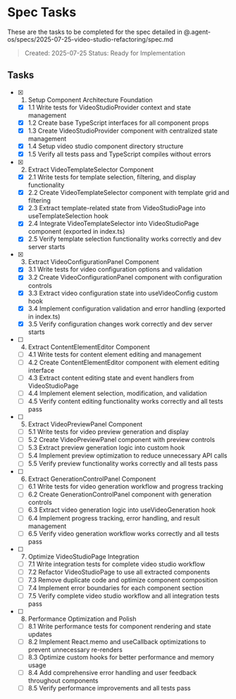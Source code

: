 # Spec Tasks

These are the tasks to be completed for the spec detailed in @.agent-os/specs/2025-07-25-video-studio-refactoring/spec.md

> Created: 2025-07-25
> Status: Ready for Implementation

## Tasks

- [x] 1. Setup Component Architecture Foundation
  - [x] 1.1 Write tests for VideoStudioProvider context and state management
  - [x] 1.2 Create base TypeScript interfaces for all component props
  - [x] 1.3 Create VideoStudioProvider component with centralized state management
  - [x] 1.4 Setup video studio component directory structure
  - [x] 1.5 Verify all tests pass and TypeScript compiles without errors

- [x] 2. Extract VideoTemplateSelector Component
  - [x] 2.1 Write tests for template selection, filtering, and display functionality
  - [x] 2.2 Create VideoTemplateSelector component with template grid and filtering
  - [x] 2.3 Extract template-related state from VideoStudioPage into useTemplateSelection hook
  - [x] 2.4 Integrate VideoTemplateSelector into VideoStudioPage component (exported in index.ts)
  - [x] 2.5 Verify template selection functionality works correctly and dev server starts

- [x] 3. Extract VideoConfigurationPanel Component
  - [x] 3.1 Write tests for video configuration options and validation
  - [x] 3.2 Create VideoConfigurationPanel component with configuration controls
  - [x] 3.3 Extract video configuration state into useVideoConfig custom hook
  - [x] 3.4 Implement configuration validation and error handling (exported in index.ts)
  - [x] 3.5 Verify configuration changes work correctly and dev server starts

- [ ] 4. Extract ContentElementEditor Component
  - [ ] 4.1 Write tests for content element editing and management
  - [ ] 4.2 Create ContentElementEditor component with element editing interface
  - [ ] 4.3 Extract content editing state and event handlers from VideoStudioPage
  - [ ] 4.4 Implement element selection, modification, and validation
  - [ ] 4.5 Verify content editing functionality works correctly and all tests pass

- [ ] 5. Extract VideoPreviewPanel Component
  - [ ] 5.1 Write tests for video preview generation and display
  - [ ] 5.2 Create VideoPreviewPanel component with preview controls
  - [ ] 5.3 Extract preview generation logic into custom hook
  - [ ] 5.4 Implement preview optimization to reduce unnecessary API calls
  - [ ] 5.5 Verify preview functionality works correctly and all tests pass

- [ ] 6. Extract GenerationControlPanel Component
  - [ ] 6.1 Write tests for video generation workflow and progress tracking
  - [ ] 6.2 Create GenerationControlPanel component with generation controls
  - [ ] 6.3 Extract video generation logic into useVideoGeneration hook
  - [ ] 6.4 Implement progress tracking, error handling, and result management
  - [ ] 6.5 Verify video generation workflow works correctly and all tests pass

- [ ] 7. Optimize VideoStudioPage Integration
  - [ ] 7.1 Write integration tests for complete video studio workflow
  - [ ] 7.2 Refactor VideoStudioPage to use all extracted components
  - [ ] 7.3 Remove duplicate code and optimize component composition
  - [ ] 7.4 Implement error boundaries for each component section
  - [ ] 7.5 Verify complete video studio workflow and all integration tests pass

- [ ] 8. Performance Optimization and Polish
  - [ ] 8.1 Write performance tests for component rendering and state updates
  - [ ] 8.2 Implement React.memo and useCallback optimizations to prevent unnecessary re-renders
  - [ ] 8.3 Optimize custom hooks for better performance and memory usage
  - [ ] 8.4 Add comprehensive error handling and user feedback throughout components
  - [ ] 8.5 Verify performance improvements and all tests pass
